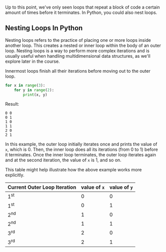 Up to this point, we've only seen loops that repeat a block of code a certain amount of times before it terminates. In Python, you could also nest loops.

## Nesting Loops In Python

Nesting loops refers to the practice of placing one or more loops inside another loop. This creates a nested or inner loop within the body of an outer loop. Nesting loops is a way to perform more complex iterations and is usually useful when handling multidimensional data structures, as we'll explore later in the course.

Innermost loops finish all their iterations before moving out to the outer loop.

```python
for x in range(3):
    for y in range(2):
        print(x, y)
```
Result:

```
0 0
0 1
1 0
1 1
2 0
2 1
```
In this example, the outer loop initially iterates once and prints the value of `x`, which is 0. Then, the inner loop does all its iterations (from 0 to 1) before it terminates. Once the inner loop terminates, the outer loop iterates again and at the second iteration, the value of `x` is 1, and so on.

This table might help illustrate how the above example works more explicitly.

| Current Outer Loop Iteration | value of `x` | value of `y` |
| ---------------------------- | ------------ | ------------ |
| 1<sup>st<sup>                | 0            | 0            |
| 1<sup>st<sup>                | 0            | 1            |
| 2<sup>nd<sup>                | 1            | 0            |
| 2<sup>nd<sup>                | 1            | 1            |
| 3<sup>rd<sup>                | 2            | 0            |
| 3<sup>rd<sup>                | 2            | 1            |

